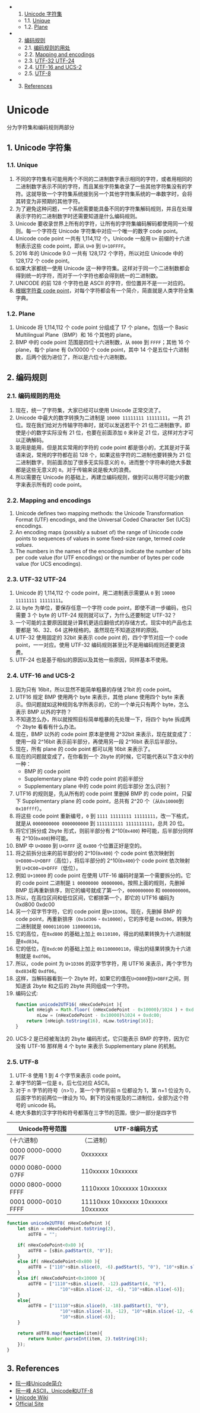 <!-- vscode-markdown-toc -->
* 1. [Unicode 字符集](#Unicode)
	* 1.1. [Unique](#Unique)
	* 1.2. [Plane](#Plane)
* 2. [编码规则](#)
	* 2.1. [编码规则的用处](#-1)
	* 2.2. [Mapping and encodings](#Mappingandencodings)
	* 2.3. [UTF-32 UTF-24](#UTF-32UTF-24)
	* 2.4. [UTF-16 and UCS-2](#UTF-16andUCS-2)
	* 2.5. [UTF-8](#UTF-8)
* 3. [References](#References)

<!-- vscode-markdown-toc-config
	numbering=true
	autoSave=true
	/vscode-markdown-toc-config -->
<!-- /vscode-markdown-toc -->

# Unicode

分为字符集和编码规则两部分


##  1. <a name='Unicode'></a>Unicode 字符集
###  1.1. <a name='Unique'></a>Unique
1. 不同的字符集有可能用两个不同的二进制数字表示相同的字符，或者用相同的二进制数字表示不同的字符，而且某些字符集收录了一些其他字符集没有的字符。这就导致一个字符集系统接到另一个其他字符集系统的一串数字时，会将其转变为非预期的其他字符。
2. 为了避免这种问题，一个系统需要能具备不同的字符集解码规则，并且在处理表示字符的二进制数字时还需要知道是什么编码规则。
3. Unicode 要收录世界上所有的字符，让所有的字符集编码解码都使用同一个规则。每一个字符在 Unicode 字符集中对应一个唯一的数字 code point。
4. Unicode code point 一共有 1,114,112 个。Unicode 一般用 `U+` 前缀的十六进制表示这些 code point，即从 `U+0` 到 `U+10FFFF`。
5. 2016 年的 Unicode 9.0 一共有 128,172 个字符，所以对应 Unicode 中的 128,172 个 code point。
6. 如果大家都统一使用 Unicode 这一种字符集。这样对于同一个二进制数都会得到统一的字符，而对于一个字符也都会得到统一的二进制数。
7. UNICODE 的前 128 个字符也是 ASCII 的字符，但位置并不是一一对应的。
8. [根据字符查 code point](https://codepoints.net/)，对每个字符都会有一个简介，简直就是人类字符全集字典。

###  1.2. <a name='Plane'></a>Plane
1. Unicode 将 1,114,112 个 code point 分组成了 17 个 plane。包括一个 Basic Multilingual Plane（BMP）和 16 个其他的 plane。
2. BMP 中的 code point 范围是四位十六进制数，从 `0000` 到 `FFFF`；其他 16 个 plane，每个 plane 有 0x10000 个 code point，其中 14 个是五位十六进制数，后两个因为进位了，所以是六位十六进制数。


##  2. <a name=''></a>编码规则
###  2.1. <a name='-1'></a>编码规则的用处
1. 现在，统一了字符集，大家已经可以使用 Unicode 正常交流了。
2. Unicode 中最大的数字转换为二进制是 `10000 11111111 11111111`，一共 21 位。现在我们给对方传输字符串时，就可以发送若干个 21 位二进制数字。即使是小的数字实际没有 21 位，也要在前面添加 `0` 来补足 21 位，这样对方才可以正确解码。
3. 能用是能用，但是其实常用的字符的 code point 都是很小的，尤其是对于英语来说，常用的字符都在前 128 个，如果这些字符的二进制也要转换为 21 位二进制数字，则前面添加了很多无实际意义的 `0`，进而整个字符串的绝大多数都是这些无意义的 `0`。对于传输来说是极大的浪费。
4. 所以需要在 Unicode 的基础上，再建立编码规则，做到可以用尽可能少的数字来表示所有的 code point。


###  2.2. <a name='Mappingandencodings'></a>Mapping and encodings
1. Unicode defines two mapping methods: the Unicode Transformation Format (UTF) encodings, and the Universal Coded Character Set (UCS) encodings.
2. An encoding maps (possibly a subset of) the range of Unicode code points to sequences of values in some fixed-size range, termed *code values*.
3. The numbers in the names of the encodings indicate the number of bits per code value (for UTF encodings) or the number of bytes per code value (for UCS encodings).


###  2.3. <a name='UTF-32UTF-24'></a>UTF-32 UTF-24
1. Unicode 的 1,114,112 个 code point，用二进制表示需要从 `0` 到 `10000 11111111 11111111`。
2. 以 byte 为单位，要保存任意一个字符 code point，即使不进一步编码，也只需要 3 个 byte 的 UTF-24 规则就可以了，为什么还要制定 UTF-32？
3. 一个可能的主要原因就是计算机更适应翻倍式的存储方式，现实中的产品也主要都是 16、32、64 这种规格的。虽然现在不知道这样的原因。
4. UTF-32 使用固定的 32bit 来表示 code point 的，四个字节对应一个 code point，一一对应。使用 UTF-32 编码规则甚至比不是用编码规则还要更浪费。
6. UTF-24 也是基于相似的原因以及其他一些原因，同样基本不使用。


###  2.4. <a name='UTF-16andUCS-2'></a>UTF-16 and UCS-2
1. 因为只有 16bit，所以显然不能简单粗暴的存储 21bit 的 code point。
2. UTF16 规定 BMP 使用两个 byte 来表示，其他 plane 使用四个 byte 来表示。但问题就如这种规则名字所表示的，它的一个单元只有两个 byte，怎么表示 BMP 以外的字符？
3. 不知道怎么办，所以就按照目标简单粗暴的先处理一下，将四个 byte 拆成两个 2byte 看看有什么办法。
4. 现在，BMP 以外的 code point 原本是使用 2^32bit 来表示，现在就变成了：使用一段 2^16bit 表示前半部分，再使用另一段 2^16bit 表示后半部分。
5. 现在，所有 plane 的 code point 都可以用 16bit 来表示了。
6. 现在的问题就变成了，在你看到一个 2byte 的时候，它可能代表以下含义中的一种：
    * BMP 的 code point
    * Supplementary plane 中的 code point 的前半部分
    * Supplementary plane 中的 code point 的后半部分
	怎么识别？
7. UTF16 的规则是，先从所有的 code point 里删掉 BMP 的 code point，只留下
Supplementary plane 的 code point，总共有 2^20 个（从`0x10000`到`0x10ffff`）。
8. 将这些 code point 重新编号，`0` 到 `1111 11111111 11111111`，改一下格式，就是从
`0000000000 0000000000` 到 `1111111111 1111111111`，总共 20 位。
9. 将它们拆分成 2byte 形式，则前半部分有 2^10(`0x400`) 种可能，后半部分同样有
2^10(`0x400`)种可能。
10. BMP 中 `U+D800` 到 `U+DFFF` 这 `0x800` 个位置正好是空的。
11. 将之前拆分出来的前半部分的 2^10(`0x400`) 个 code point 依次映射到 `U+D800`~`U+DBFF`（高位），将后半部分的 2^10(`0x400`)个 code point 依次映射到 `U+DC00`~`U+DFFF`（低位）。
12. 例如 `U+10000` 的 code point 在使用 UTF-16 编码时是第一个需要拆分的。它的 code point 二进制是 `1 00000000 00000000`。按照上面的规则，先删掉 BMP 后再重新排序，则它的编号就成了第一个，`0000000000` 和 `0000000000`。
13. 所以，在高位区间和低位区间，它都排第一个，即它的 UTF16 编码为 0xd800 0xdc00
14. 另一个双字节字符，它的 code point 是`U+1D306`。现在，先删掉 BMP 的 code point，再重新排序（`0x1d306` - `0x10000`），它的序号是 `0xd306`，转换为二进制就是 `0000110100 1100000110`。
15. 它的高位，在`0xd800` 的基础上加上 `0b110100`，得出的结果转换为十六进制就是`0xd834`。
16. 它的低位，在`0xdc00` 的基础上加上 `0b1100000110`，得出的结果转换为十六进制就是 `0xdf06`。
17. 所以，code point 为 `U+1D306` 的双字节字符，用 UTF16 来表示，两个字节为 `0xd834`和 `0xdf06`。
18. 这样，当解码器看到一个 2byte 时，如果它的值在`U+D800`到`U+DBFF`之间，则知道该
2byte 和之后的 2byte 共同组成一个字符。
19. 编码公式:
    ```js
    function unicode2UTF16( nHexCodePoint ){
    	let nHeigh = Math.floor( (nHexCodePoint - 0x10000)/1024 ) + 0xd800,
    		nLow = (nHexCodePoint - 0x10000)%1024 + 0xdc00;
    	return [nHeigh.toString(16), nLow.toString(16)];
    }
    ```
20. UCS-2 是已经被淘汰的 2byte 编码形式，它只能表示 BMP 的字符，因为它没有 UTF-16 那样用 4 个 byte 来表示 Supplementary plane 的机制。


###  2.5. <a name='UTF-8'></a>UTF-8
1. UTF-8 使用 1 到 4 个字节来表示 code point。
3. 单字节的第一位是 `0`，后七位对应 ASCII。
4. 对于 n 字节的符号（n>1），第一个字节的前 n 位都设为 1，第 n+1 位设为 0，后面字节的前两位一律设为 10。剩下的没有提及的二进制位，全部为这个符号的 unicode 码。
5. 绝大多数的汉字字符和符号都落在三字节的范围，很少一部分是四字节

Unicode符号范围 | UTF-8编码方式
-|-
(十六进制) | （二进制）
0000 0000-0000 007F | 0xxxxxxx
0000 0080-0000 07FF | 110xxxxx 10xxxxxx
0000 0800-0000 FFFF | 1110xxxx 10xxxxxx 10xxxxxx
0001 0000-0010 FFFF | 11110xxx 10xxxxxx 10xxxxxx 10xxxxxx

```js
function unicode2UTF8( nHexCodePoint ){
	let sBin = nHexCodePoint.toString(2),
		aUTF8 = "";

	if( nHexCodePoint<0x80 ){
		aUTF8 = [sBin.padStart(8, "0")];
	}
	else if( nHexCodePoint<0x800 ){
		aUTF8 = ["110"+sBin.slice(0, -6).padStart(5, "0"), "10"+sBin.slice(-6)];
	}
	else if( nHexCodePoint<0x10000 ){
		aUTF8 = ["1110"+sBin.slice(0, -12).padStart(4, "0"),
                    "10"+sBin.slice(-12, -6), "10"+sBin.slice(-6)];
	}
	else{
		aUTF8 = ["11110"+sBin.slice(0, -18).padStart(3, "0"),
                    "10"+sBin.slice(-18, -12), "10"+sBin.slice(-12, -6),
                    "10"+sBin.slice(-6)];
	}

	return aUTF8.map(function(item){
		return Number.parseInt(item, 2).toString(16);
	});
}
```


##  3. <a name='References'></a>References
* [阮一峰Unicode简介](http://www.ruanyifeng.com/blog/2014/12/unicode.html)
* [阮一峰 ASCII，Unicode和UTF-8](http://www.ruanyifeng.com/blog/2007/10/ascii_unicode_and_UTF-8.html)
* [Unicode Wiki](https://en.wikipedia.org/wiki/Unicode)
* [Official Site](http://www.unicode.org/)
